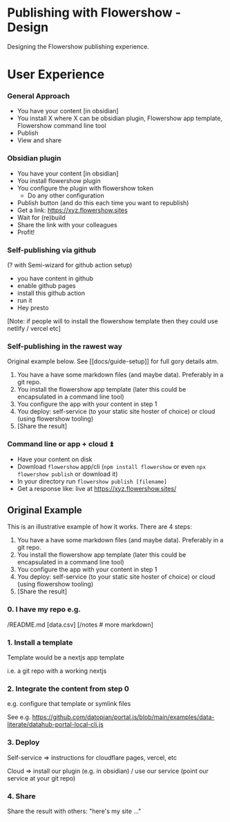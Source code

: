 # Publishing with Flowershow - Design

Designing the Flowershow publishing experience.

# User Experience

### General Approach

- You have your content [in obsidian]
- You install X where X can be obsidian plugin, Flowershow app template, Flowershow command line tool
- Publish
- View and share

### Obsidian plugin

- You have your content [in obsidian]
- You install flowershow plugin
- You configure the plugin with flowershow token
  - Do any other configuration
- Publish button (and do this each time you want to republish)
- Get a link: https://xyz.flowershow.sites
- Wait for (re)build
- Share the link with your colleagues
- Profit!

### Self-publishing via github

(? with Semi-wizard for github action setup)

- you have content in github
- enable github pages
- install this github action
- run it
- Hey presto

[Note: if people will to install the flowershow template then they could use netlify / vercel etc]

### Self-publishing in the rawest way

Original example below. See [[docs/guide-setup]] for full gory details atm.

1. You have a have some markdown files (and maybe data). Preferably in a git repo.
2. You install the flowershow app template (later this could be encapsulated in a command line tool)
3. You configure the app with your content in step 1
4. You deploy: self-service (to your static site hoster of choice) or cloud (using flowershow tooling)
5. [Share the result]

### Command line or app + cloud ⏫

- Have your content on disk
- Download `flowershow` app/cli (`npm install flowershow` or even `npx flowershow publish` or download it)
- In your directory run `flowershow publish [filename]`
- Get a response like: live at https://xyz.flowershow.sites/

## Original Example

This is an illustrative example of how it works. There are 4 steps:

1. You have a have some markdown files (and maybe data). Preferably in a git repo.
2. You install the flowershow app template (later this could be encapsulated in a command line tool)
3. You configure the app with your content in step 1
4. You deploy: self-service (to your static site hoster of choice) or cloud (using flowershow tooling)
5. [Share the result]

### 0. I have my repo e.g.

/README.md
[data.csv]
[/notes # more markdown]

### 1. Install a template

Template would be a nextjs app template

i.e. a git repo with a working nextjs

### 2. Integrate the content from step 0

e.g. configure that template or symlink files

See e.g. https://github.com/datopian/portal.js/blob/main/examples/data-literate/datahub-portal-local-cli.js

### 3. Deploy

Self-service => instructions for cloudflare pages, vercel, etc

Cloud => install our plugin (e.g. in obsidian) / use our service (point our service at your git repo)

### 4. Share

Share the result with others: "here's my site ..."
